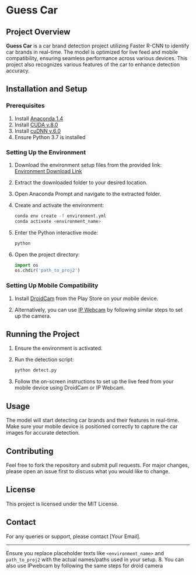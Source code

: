 # Guess Car

## Project Overview
**Guess Car** is a car brand detection project utilizing Faster R-CNN to identify car brands in real-time. The model is optimized for live feed and mobile compatibility, ensuring seamless performance across various devices. This project also recognizes various features of the car to enhance detection accuracy.

## Installation and Setup

### Prerequisites
1. Install [Anaconda 1.4](https://www.anaconda.com/products/distribution)
2. Install [CUDA v.8.0](https://developer.nvidia.com/cuda-80-ga2-download-archive)
3. Install [cuDNN v.6.0](https://developer.nvidia.com/rdp/cudnn-archive)
4. Ensure Python 3.7 is installed

### Setting Up the Environment
1. Download the environment setup files from the provided link:
   [Environment Download Link](https://drive.google.com/file/d/1OIS6zaiJRvfAccsNvjejcXHRolit1TQ5/view?usp=sharing)

2. Extract the downloaded folder to your desired location.

3. Open Anaconda Prompt and navigate to the extracted folder.

4. Create and activate the environment:
   ```bash
   conda env create -f environment.yml
   conda activate <environment_name>
   ```

5. Enter the Python interactive mode:
   ```bash
   python
   ```

6. Open the project directory:
   ```python
   import os
   os.chdir('path_to_proj2')
   ```

### Setting Up Mobile Compatibility
1. Install [DroidCam](https://play.google.com/store/apps/details?id=com.dev47apps.droidcam) from the Play Store on your mobile device.

2. Alternatively, you can use [IP Webcam](https://play.google.com/store/apps/details?id=com.pas.webcam) by following similar steps to set up the camera.

## Running the Project
1. Ensure the environment is activated.
2. Run the detection script:
   ```bash
   python detect.py
   ```

3. Follow the on-screen instructions to set up the live feed from your mobile device using DroidCam or IP Webcam.

## Usage
The model will start detecting car brands and their features in real-time. Make sure your mobile device is positioned correctly to capture the car images for accurate detection.

## Contributing
Feel free to fork the repository and submit pull requests. For major changes, please open an issue first to discuss what you would like to change.

## License
This project is licensed under the MIT License.

## Contact
For any queries or support, please contact [Your Email].

---

Ensure you replace placeholder texts like `<environment_name>` and `path_to_proj2` with the actual names/paths used in your setup.
8. You can also use IPwebcam by following the same steps for droid camera
